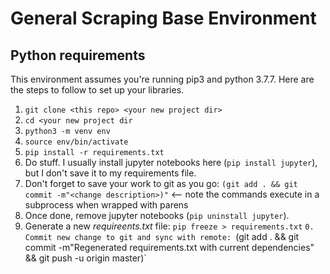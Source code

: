 # General Scraping Base Environment

## Python requirements

This environment assumes you're running pip3 and python 3.7.7. Here are the steps to follow to set up your libraries.

1. `git clone <this repo> <your new project dir>`
2. `cd <your new project dir`
3. `python3 -m venv env`
4. `source env/bin/activate`
5. `pip install -r requirements.txt`
6. Do stuff. I usually install jupyter notebooks here (`pip install jupyter`), but I don't save it to my requirements file. 
7. Don't forget to save your work to git as you go: `(git add . && git commit -m"<change description>)"` <-- note the commands execute in a subprocess when wrapped with parens
8. Once done, remove jupyter notebooks (`pip uninstall jupyter`).
9. Generate a new *requireents.txt* file: `pip freeze > requirements.txt`
`0. Commit new change to git and sync with remote: `(git add . && git commit -m"Regenerated requirements.txt with current dependencies" && git push -u origin master)`


